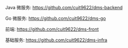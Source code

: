 Java 微服务: https://github.com/cuit9622/dms-backend

Go 微服务: https://github.com/cuit9622/dms-go

前端: https://github.com/cuit9622/dms-front

基础服务: https://github.com/cuit9622/dms-infra
